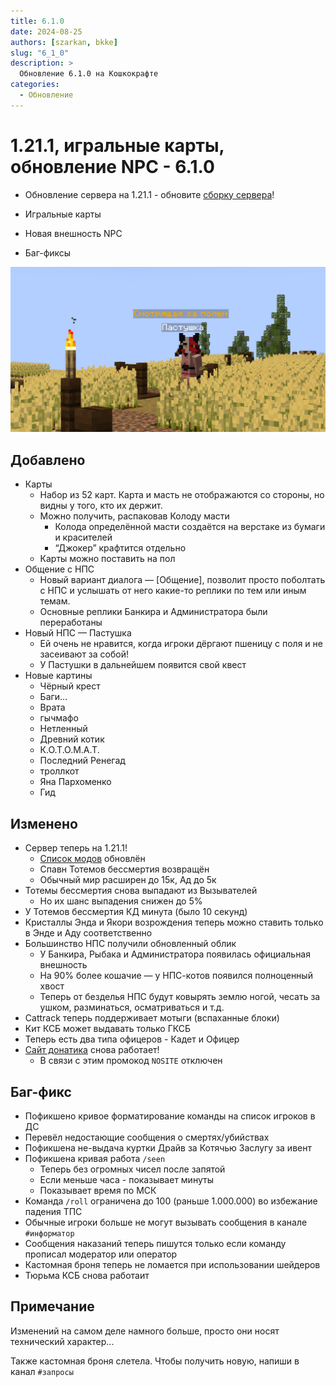 ```yaml
---
title: 6.1.0
date: 2024-08-25
authors: [szarkan, bkke]
slug: "6_1_0"
description: >
  Обновление 6.1.0 на Кошкокрафте
categories:
  - Обновление
---
```


# 1.21.1, игральные карты, обновление NPC - 6.1.0

- Обновление сервера на 1.21.1 - обновите [сборку сервера](../../info/mods.md#моды)!

- Игральные карты

- Новая внешность NPC

- Баг-фиксы

![Обложка обновления 6.1.0](/assets/updates/6season/6_1_0/preview.png)

<!-- more -->

## Добавлено

- Карты
    - Набор из 52 карт. Карта и масть не отображаются со стороны, но видны у того, кто их держит.
    - Можно получить, распаковав Колоду масти
        - Колода определённой масти создаётся на верстаке из бумаги и красителей
        - “Джокер” крафтится отдельно
    - Карты можно поставить на пол
- Общение с НПС
    - Новый вариант диалога — [Общение], позволит просто поболтать с НПС и услышать от него какие-то реплики по тем или иным темам.
    - Основные реплики Банкира и Администратора были переработаны
- Новый НПС — Пастушка
    - Ей очень не нравится, когда игроки дёргают пшеницу с поля и не засеивают за собой!
    - У Пастушки в дальнейшем появится свой квест
- Новые картины
    - Чёрный крест
    - Баги…
    - Врата
    - гычмафо
    - Нетленный
    - Древний котик
    - К.О.Т.О.М.А.Т.
    - Последний Ренегад
    - троллкот
    - Яна Пархоменко
    - Гид


## Изменено

- Сервер теперь на 1.21.1!
    - [Список модов](../../info/mods.md#моды) обновлён
    - Спавн Тотемов бессмертия возвращён
    - Обычный мир расширен до 15к, Ад до 5к
- Тотемы бессмертия снова выпадают из Вызывателей
    - Но их шанс выпадения снижен до 5%
- У Тотемов бессмертия КД минута (было 10 секунд)
- Кристаллы Энда и Якори возрождения теперь можно ставить только в Энде и Аду соответственно
- Большинство НПС получили обновленный облик
    - У Банкира, Рыбака и Администратора появилась официальная внешность
    - На 90% более кошачие — у НПС-котов появился полноценный хвост
    - Теперь от безделья НПС будут ковырять землю ногой, чесать за ушком, разминаться, осматриваться и т.д.
- Cattrack теперь поддерживает мотыги (вспаханные блоки)
- Кит КСБ может выдавать только ГКСБ
- Теперь есть два типа офицеров - Кадет и Офицер
- [Сайт донатика](https://donate.catcraftmc.ru) снова работает!
    - В связи с этим промокод `NOSITE` отключен

## Баг-фикс

- Пофикшено кривое форматирование команды на список игроков в ДС
- Перевёл недостающие сообщения о смертях/убийствах
- Пофикшена не-выдача куртки Драйв за Котячью Заслугу за ивент
- Пофикшена кривая работа `/seen`
    - Теперь без огромных чисел после запятой
    - Если меньше часа - показывает минуты
    - Показывает время по МСК
- Команда `/roll` ограничена до 100 (раньше 1.000.000) во избежание падения ТПС
- Обычные игроки больше не могут вызывать сообщения в канале `#информатор`
- Сообщения наказаний теперь пишутся только если команду прописал модератор или оператор
- Кастомная броня теперь не ломается при использовании шейдеров
- Тюрьма КСБ снова работаит

## Примечание

Изменений на самом деле намного больше, просто они носят технический характер...

Также кастомная броня слетела. Чтобы получить новую, напиши в канал `#запросы` 
